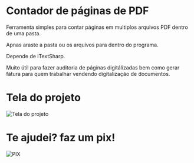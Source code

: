 # Contador de páginas de PDF

Ferramenta simples para contar páginas em multiplos arquivos PDF dentro de uma pasta.

Apnas araste a pasta ou os arquivos para dentro do programa.

Depende de iTextSharp.

Muito útil para fazer auditoria de páginas digitálizadas bem como gerar fátura para quem trabalhar vendendo digitalização de documentos.

# Tela do projeto
![Tela do projeto](https://i.imgur.com/5e4Z1lA.png)

# Te ajudei? faz um pix!
![PIX](https://i.imgur.com/qk4c7Bs.jpg)

